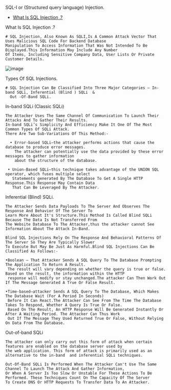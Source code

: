 SQL-I or (Structured query language) Injection.
- [What Is SQL Injection .?](#What-Is-SQL-Injection)

What Is SQL Injection .?
     
    # SQL Injection, Also Known As SQLI,Is A Common Attack Vector That Uses Malicious SQL Code For Backend Database 
    Manipulation To Access Information That Was Not Intended To Be Displayed.This Information May Include Any Number
    Of Items, Including Sensitive Company Data, User Lists Or Private Customer Details.
     
   ![image](https://user-images.githubusercontent.com/80889609/157209037-e92598ba-9b54-4cba-a298-dd8d8fd12e3a.png)
       
Types Of SQL Injections.
 
    # SQL Injection Can Be Classified Into Three Major Categories – In-band SQLi, Inferential (Blind ) SQLi  & 
      Out -Of-Band SQLi.

In-band SQLi (Classic SQLi) 
  
    The Attacker Uses The Same Channel Of Communication To Launch Their Attacks And To Gather Their Results. 
    In-band SQLi’s Simplicity And Efficiency Make It One Of The Most Common Types Of SQLi Attack.
    There Are Two Sub-Variations Of This Method:-
      
      • Error-based SQLi—the attacker performs actions that cause the database to produce error messages. 
        The attacker can potentially use the data provided by these error messages to gather information
        about the structure of the database.

     • Union-Based SQLi—this technique takes advantage of the UNION SQL operator, which fuses multiple select 
       Statements generated By The Database To Get A Single HTTP Response.This Response May Contain Data  
       That Can Be Leveraged By The Attacker.
      
Inferential (Blind) SQLi.
 
    The Attacker Sends Data Payloads To The Server And Observes The Response And Behavior Of The Server To 
    Learn More About It's Structure.This Method Is Called Blind SQLi Because The Data Is Not Transferred From
    The Website Database To The Attacker,thus the attacker cannot See Information About The Attack In-Band.
    
    Blind SQL Injections Rely On The Response And Behavioral Patterns Of The Server So They Are Typically Slower
    To Execute But May Be Just As Harmful.Blind SQL Injections Can Be Classified As Follows:-
    
    •Boolean — That Attacker Sends A SQL Query To The Database Prompting The Application To Return A Result. 
     The result will vary depending on whether the query is true or false. Based on the result, the information within the HTTP
     response will modify or stay unchanged.The attacker Can Then Work Out If The Message Generated A True Or False Result.
     
    •Time-based—attacker Sends A SQL Query To The Database, Which Makes The Database Wait (For A Period In Seconds) 
     Before It Can React.The Attacker Can See From The Time The Database Takes To Respond, Whether A Query Is True Or False.
     Based On The Result, An HTTP Response Will Be Generated Instantly Or After A Waiting Period. The Attacker Can Thus Work
     Out If The Message They Used Returned True Or False, Without Relying On Data From The Database.
     
Out-of-band SQLi   
     
    The attacker can only carry out this form of attack when certain  features are enabled on the database server used by 
    the web application. This form of attack is primarily used as an alternative to the in-band  and inferential SQLi techniques. 

    Out-Of-Band SQLi Is Performed When The Attacker Can't Use The Same Channel To Launch The Attack And Gather Information, 
    Or When A Server Is Too Slow Or Unstable For These Actions To Be Performed. These Techniques Count On The Capacity Of The Server
    To Create DNS Or HTTP Requests To Transfer Data To An Attacker.
